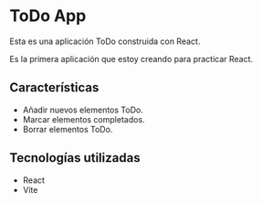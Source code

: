 # ToDo App

Esta es una aplicación ToDo construida con React.

Es la primera aplicación que estoy creando para practicar React.

## Características

- Añadir nuevos elementos ToDo.
- Marcar elementos completados.
- Borrar elementos ToDo.

## Tecnologías utilizadas

- React
- Vite
